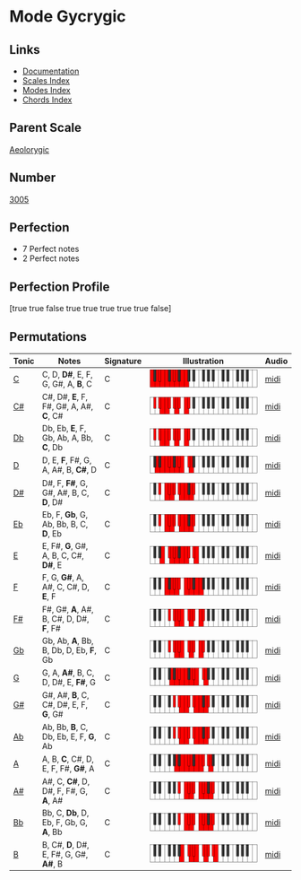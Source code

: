 # Mode Gycrygic

## Links

- [Documentation](index.md)
- [Scales Index](Scales.md)
- [Modes Index](Modes.md)
- [Chords Index](Chords.md)

## Parent Scale

[Aeolorygic](ScaleAeolorygic.md)

## Number

[3005](https://ianring.com/musictheory/scales/3005)

## Perfection

- 7 Perfect notes
- 2 Perfect notes

## Perfection Profile

[true true false true true true true true false]

## Permutations

| Tonic | Notes | Signature | Illustration | Audio |
|-------|-------|-----------|--------------|-------|
| [C](ModeCNaturalGycrygic.md) | C, D, **D#**, E, F, G, G#, A, **B**, C | C | ![CNaturalGycrygic](ModeCNaturalGycrygic.png) | [midi](https://github.com/edipermadi/music/blob/main/docs/ModeCNaturalGycrygic.mid?raw=true) |
| [C#](ModeCSharpGycrygic.md) | C#, D#, **E**, F, F#, G#, A, A#, **C**, C# | C | ![CSharpGycrygic](ModeCSharpGycrygic.png) | [midi](https://github.com/edipermadi/music/blob/main/docs/ModeCSharpGycrygic.mid?raw=true) |
| [Db](ModeDFlatGycrygic.md) | Db, Eb, **E**, F, Gb, Ab, A, Bb, **C**, Db | C | ![DFlatGycrygic](ModeDFlatGycrygic.png) | [midi](https://github.com/edipermadi/music/blob/main/docs/ModeDFlatGycrygic.mid?raw=true) |
| [D](ModeDNaturalGycrygic.md) | D, E, **F**, F#, G, A, A#, B, **C#**, D | C | ![DNaturalGycrygic](ModeDNaturalGycrygic.png) | [midi](https://github.com/edipermadi/music/blob/main/docs/ModeDNaturalGycrygic.mid?raw=true) |
| [D#](ModeDSharpGycrygic.md) | D#, F, **F#**, G, G#, A#, B, C, **D**, D# | C | ![DSharpGycrygic](ModeDSharpGycrygic.png) | [midi](https://github.com/edipermadi/music/blob/main/docs/ModeDSharpGycrygic.mid?raw=true) |
| [Eb](ModeEFlatGycrygic.md) | Eb, F, **Gb**, G, Ab, Bb, B, C, **D**, Eb | C | ![EFlatGycrygic](ModeEFlatGycrygic.png) | [midi](https://github.com/edipermadi/music/blob/main/docs/ModeEFlatGycrygic.mid?raw=true) |
| [E](ModeENaturalGycrygic.md) | E, F#, **G**, G#, A, B, C, C#, **D#**, E | C | ![ENaturalGycrygic](ModeENaturalGycrygic.png) | [midi](https://github.com/edipermadi/music/blob/main/docs/ModeENaturalGycrygic.mid?raw=true) |
| [F](ModeFNaturalGycrygic.md) | F, G, **G#**, A, A#, C, C#, D, **E**, F | C | ![FNaturalGycrygic](ModeFNaturalGycrygic.png) | [midi](https://github.com/edipermadi/music/blob/main/docs/ModeFNaturalGycrygic.mid?raw=true) |
| [F#](ModeFSharpGycrygic.md) | F#, G#, **A**, A#, B, C#, D, D#, **F**, F# | C | ![FSharpGycrygic](ModeFSharpGycrygic.png) | [midi](https://github.com/edipermadi/music/blob/main/docs/ModeFSharpGycrygic.mid?raw=true) |
| [Gb](ModeGFlatGycrygic.md) | Gb, Ab, **A**, Bb, B, Db, D, Eb, **F**, Gb | C | ![GFlatGycrygic](ModeGFlatGycrygic.png) | [midi](https://github.com/edipermadi/music/blob/main/docs/ModeGFlatGycrygic.mid?raw=true) |
| [G](ModeGNaturalGycrygic.md) | G, A, **A#**, B, C, D, D#, E, **F#**, G | C | ![GNaturalGycrygic](ModeGNaturalGycrygic.png) | [midi](https://github.com/edipermadi/music/blob/main/docs/ModeGNaturalGycrygic.mid?raw=true) |
| [G#](ModeGSharpGycrygic.md) | G#, A#, **B**, C, C#, D#, E, F, **G**, G# | C | ![GSharpGycrygic](ModeGSharpGycrygic.png) | [midi](https://github.com/edipermadi/music/blob/main/docs/ModeGSharpGycrygic.mid?raw=true) |
| [Ab](ModeAFlatGycrygic.md) | Ab, Bb, **B**, C, Db, Eb, E, F, **G**, Ab | C | ![AFlatGycrygic](ModeAFlatGycrygic.png) | [midi](https://github.com/edipermadi/music/blob/main/docs/ModeAFlatGycrygic.mid?raw=true) |
| [A](ModeANaturalGycrygic.md) | A, B, **C**, C#, D, E, F, F#, **G#**, A | C | ![ANaturalGycrygic](ModeANaturalGycrygic.png) | [midi](https://github.com/edipermadi/music/blob/main/docs/ModeANaturalGycrygic.mid?raw=true) |
| [A#](ModeASharpGycrygic.md) | A#, C, **C#**, D, D#, F, F#, G, **A**, A# | C | ![ASharpGycrygic](ModeASharpGycrygic.png) | [midi](https://github.com/edipermadi/music/blob/main/docs/ModeASharpGycrygic.mid?raw=true) |
| [Bb](ModeBFlatGycrygic.md) | Bb, C, **Db**, D, Eb, F, Gb, G, **A**, Bb | C | ![BFlatGycrygic](ModeBFlatGycrygic.png) | [midi](https://github.com/edipermadi/music/blob/main/docs/ModeBFlatGycrygic.mid?raw=true) |
| [B](ModeBNaturalGycrygic.md) | B, C#, **D**, D#, E, F#, G, G#, **A#**, B | C | ![BNaturalGycrygic](ModeBNaturalGycrygic.png) | [midi](https://github.com/edipermadi/music/blob/main/docs/ModeBNaturalGycrygic.mid?raw=true) |
